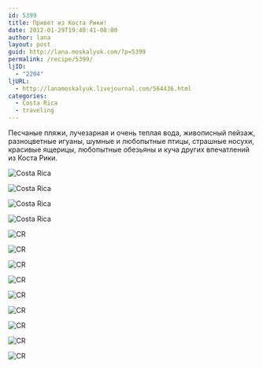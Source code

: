 ```yaml
---
id: 5399
title: Привет из Коста Рики!
date: 2012-01-29T19:40:41-08:00
author: lana
layout: post
guid: http://lana.moskalyuk.com/?p=5399
permalink: /recipe/5399/
ljID:
  - "2204"
ljURL:
  - http://lanamoskalyuk.livejournal.com/564436.html
categories:
  - Costa Rica
  - traveling
---
```

Песчаные пляжи, лучезарная и очень теплая вода, живописный пейзаж, разноцветные игуаны, шумные и любопытные птицы, страшные носухи, красивые ящерицы, любопытные обезьяны и куча других впечатлений из Коста Рики.

![Costa Rica](http://farm8.staticflickr.com/7152/6786339557_d08f7fefe5_z.jpg) 

![Costa Rica](http://farm8.staticflickr.com/7032/6786349809_22d3d39244_z.jpg) 

![Costa Rica](http://farm8.staticflickr.com/7011/6786369435_394ef20428_z.jpg) 

![Costa Rica](http://farm8.staticflickr.com/7168/6786395157_b1591811c6_z.jpg) 

![CR](http://farm8.staticflickr.com/7014/6786416057_01508645d1_z.jpg) 

![CR](http://farm8.staticflickr.com/7147/6786407087_29ab0e7dd5_z.jpg) 

<!--more-->

![CR](http://farm8.staticflickr.com/7034/6786434039_f107eb73f7_z.jpg) 

![CR](http://farm8.staticflickr.com/7010/6786501543_a8ff829e6d_z.jpg) 

![CR](http://farm8.staticflickr.com/7034/6786460587_62fd2ffc20_z.jpg) 

![CR](http://farm8.staticflickr.com/7158/6786457893_9ab1ab94a8_z.jpg) 

![CR](http://farm8.staticflickr.com/7006/6786535609_8484668def_z.jpg) 

![CR](http://farm8.staticflickr.com/7003/6786605325_4342d60882_z.jpg) 

![CR](http://farm8.staticflickr.com/7015/6786597055_86b9f9aa71_z.jpg)